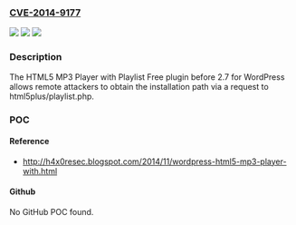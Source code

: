 ### [CVE-2014-9177](https://cve.mitre.org/cgi-bin/cvename.cgi?name=CVE-2014-9177)
![](https://img.shields.io/static/v1?label=Product&message=n%2Fa&color=blue)
![](https://img.shields.io/static/v1?label=Version&message=n%2Fa&color=blue)
![](https://img.shields.io/static/v1?label=Vulnerability&message=n%2Fa&color=brighgreen)

### Description

The HTML5 MP3 Player with Playlist Free plugin before 2.7 for WordPress allows remote attackers to obtain the installation path via a request to html5plus/playlist.php.

### POC

#### Reference
- http://h4x0resec.blogspot.com/2014/11/wordpress-html5-mp3-player-with.html

#### Github
No GitHub POC found.

